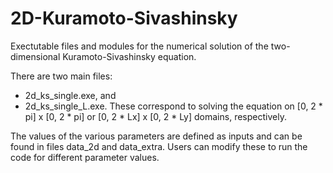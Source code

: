 # 2D-Kuramoto-Sivashinsky

Exectutable files and modules for the numerical solution of the two-dimensional Kuramoto-Sivashinsky equation.

There are two main files: 
- 2d_ks_single.exe, and 
- 2d_ks_single_L.exe.
These correspond to solving the equation on [0, 2 * pi] x [0, 2 * pi] or [0, 2 * Lx] x [0, 2 * Ly] domains, respectively.

The values of the various parameters are defined as inputs and can be found in files data_2d and data_extra. Users can modify these to run the code for different parameter values.
